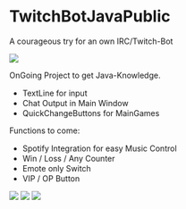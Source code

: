 # TwitchBotJavaPublic
A courageous try for an own IRC/Twitch-Bot
<p>
  <img src="https://i.imgur.com/YDPox2L.png">
</p>
<p>
  OnGoing Project to get Java-Knowledge.
</p>
<ul>
  <li>TextLine for input <img src="https://img.icons8.com/doodle/2x/checkmark.png" height="15px"></li>
  <li>Chat Output in Main Window <img src="https://img.icons8.com/doodle/2x/checkmark.png" height="15px"></li>
  <li>QuickChangeButtons for MainGames <img src="https://img.icons8.com/doodle/2x/checkmark.png"height="15px"></li>
</ul>
<p>
  Functions to come:
</p>
<ul>
  <li>Spotify Integration for easy Music Control<img src="https://img.icons8.com/fluency/2x/progress-indicator.png" height="15px"></li>
  <li>Win / Loss / Any Counter <img src="https://img.icons8.com/fluency/2x/progress-indicator.png" height="15px"></li>
  <li>Emote only Switch <img src="https://img.icons8.com/fluency/2x/progress-indicator.png" height="15px"></li>
  <li>VIP / OP Button <img src="https://img.icons8.com/fluency/2x/progress-indicator.png" height="15px"></li>
</ul>

  <img src="https://i.imgur.com/kHGt6Ir.png">
  <img src="https://i.imgur.com/THhNiJj.png">
  <img src="https://i.imgur.com/dOR58Xp.png">
</ul>
